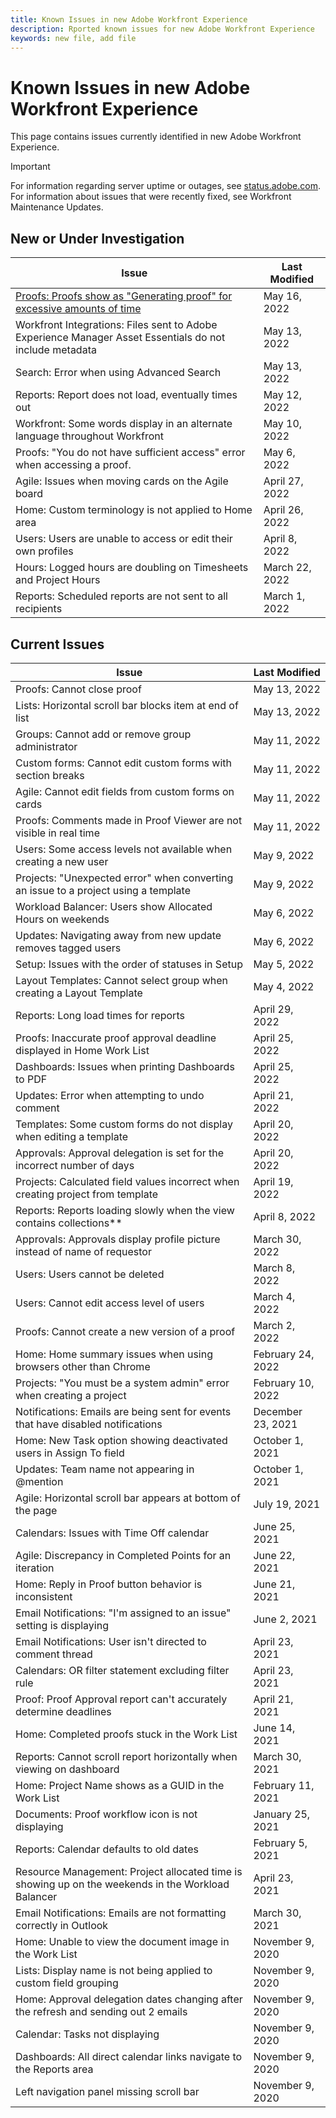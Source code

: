 ```yaml
---
title: Known Issues in new Adobe Workfront Experience
description: Rported known issues for new Adobe Workfront Experience
keywords: new file, add file
---
```


# Known Issues in new Adobe Workfront Experience

This page contains issues currently identified in new Adobe Workfront Experience.

>[!IMPORTANT]
>
>For information regarding server uptime or outages, see [status.adobe.com](https://status.adobe.com). For information about issues that were recently fixed, see Workfront Maintenance Updates.

## New or Under Investigation

| **Issue** | **Last Modified** |
|---|---|
| [Proofs: Proofs show as "Generating proof" for excessive amounts of time](known-issues-workfront-fusion/resolved-issues-fusion/generating-proof-for-excessive-amounts-of-time.md) | May 16, 2022 |
| Workfront Integrations: Files sent to Adobe Experience Manager Asset Essentials do not include metadata | May 13, 2022      |
| Search: Error when using Advanced Search                                                                | May 13, 2022      |
| Reports: Report does not load, eventually times out                                                     | May 12, 2022      |
| Workfront: Some words display in an alternate language throughout Workfront                             | May 10, 2022      |
| Proofs: "You do not have sufficient access" error when accessing a proof.                               | May 6, 2022       |
| Agile: Issues when moving cards on the Agile board                                                      | April 27, 2022    |
| Home: Custom terminology is not applied to Home area                                                    | April 26, 2022    |
| Users: Users are unable to access or edit their own profiles                                            | April 8, 2022     |
| Hours: Logged hours are doubling on Timesheets and Project Hours                                        | March 22, 2022    |
| Reports: Scheduled reports are not sent to all recipients                                               | March 1, 2022     |


## Current Issues

|                                             **Issue**                                              | **Last Modified** |
| -------------------------------------------------------------------------------------------------- | ----------------- |
| Proofs: Cannot close proof                                                                         | May 13, 2022      |
| Lists: Horizontal scroll bar blocks item at end of list                                            | May 13, 2022      |
| Groups: Cannot add or remove group administrator                                                   | May 11, 2022      |
| Custom forms: Cannot edit custom forms with section breaks                                         | May 11, 2022      |
| Agile: Cannot edit fields from custom forms on cards                                               | May 11, 2022      |
| Proofs: Comments made in Proof Viewer are not visible in real time                                 | May 11, 2022      |
| Users: Some access levels not available when creating a new user                                   | May 9, 2022       |
| Projects: "Unexpected error" when converting an issue to a project using a template                | May 9, 2022       |
| Workload Balancer: Users show Allocated Hours on weekends                                          | May 6, 2022       |
| Updates: Navigating away from new update removes tagged users                                      | May 6, 2022       |
| Setup: Issues with the order of statuses in Setup                                                  | May 5, 2022       |
| Layout Templates: Cannot select group when creating a Layout Template                              | May 4, 2022       |
| Reports: Long load times for reports                                                               | April 29, 2022    |
| Proofs: Inaccurate proof approval deadline displayed in Home Work List                             | April 25, 2022    |
| Dashboards: Issues when printing Dashboards to PDF                                                 | April 25, 2022    |
| Updates: Error when attempting to undo comment                                                     | April 21, 2022    |
| Templates: Some custom forms do not display when editing a template                                | April 20, 2022    |
| Approvals: Approval delegation is set for the incorrect number of days                             | April 20, 2022    |
| Projects: Calculated field values incorrect when creating project from template                    | April 19, 2022    |
| Reports: Reports loading slowly when the view contains collections**                               | April 8, 2022     |
| Approvals: Approvals display profile picture instead of name of requestor                          | March 30, 2022    |
| Users: Users cannot be deleted                                                                     | March 8, 2022     |
| Users: Cannot edit access level of users                                                           | March 4, 2022     |
| Proofs: Cannot create a new version of a proof                                                     | March 2, 2022     |
| Home: Home summary issues when using browsers other than Chrome                                    | February 24, 2022 |
| Projects: "You must be a system admin" error when creating a project                               | February 10, 2022 |
| Notifications: Emails are being sent for events that have disabled notifications                   | December 23, 2021 |
| Home: New Task option showing deactivated users in Assign To field                                 | October 1, 2021   |
| Updates: Team name not appearing in @mention                                                       | October 1, 2021   |
| Agile: Horizontal scroll bar appears at bottom of the page                                         | July 19, 2021     |
| Calendars: Issues with Time Off calendar                                                           | June 25, 2021     |
| Agile: Discrepancy in Completed Points for an iteration                                            | June 22, 2021     |
| Home: Reply in Proof button behavior is inconsistent                                               | June 21, 2021     |
| Email Notifications: "I'm assigned to an issue" setting is displaying                              | June 2, 2021      |
| Email Notifications: User isn't directed to comment thread                                         | April 23, 2021    |
| Calendars: OR filter statement excluding filter rule                                               | April 23, 2021    |
| Proof: Proof Approval report can't accurately determine deadlines                                  | April 21, 2021    |
| Home: Completed proofs stuck in the Work List                                                      | June 14, 2021     |
| Reports: Cannot scroll report horizontally when viewing on dashboard                               | March 30, 2021    |
| Home: Project Name shows as a GUID in the Work List                                                | February 11, 2021 |
| Documents: Proof workflow icon is not displaying                                                   | January 25, 2021  |
| Reports: Calendar defaults to old dates                                                            | February 5, 2021  |
| Resource Management: Project allocated time is showing up on the weekends in the Workload Balancer | April 23, 2021    |
| Email Notifications: Emails are not formatting correctly in Outlook                                | March 30, 2021    |
| Home: Unable to view the document image in the Work List                                           | November 9, 2020  |
| Lists: Display name is not being applied to custom field grouping                                  | November 9, 2020  |
| Home: Approval delegation dates changing after the refresh and sending out 2 emails                | November 9, 2020  |
| Calendar: Tasks not displaying                                                                     | November 9, 2020  |
| Dashboards: All direct calendar links navigate to the Reports area                                 | November 9, 2020  |
| Left navigation panel missing scroll bar                                                           | November 9, 2020  |



<!--


-->